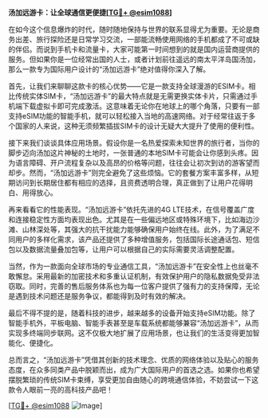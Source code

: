 **汤加远游卡：让全球通信更便捷[[TG💪+ @esim1088](https://t.me/s/esim1088)]**

在如今这个信息爆炸的时代，随时随地保持与世界的联系显得尤为重要。无论是商务出差、旅行探险还是日常学习交流，一部能流畅使用网络的手机都成了不可或缺的伴侣。而说到手机卡和流量卡，大家可能第一时间想到的就是国内运营商提供的服务。但如果你是一位经常出国的人士，或者计划前往遥远的南太平洋岛国汤加，那么一款专为国际用户设计的“汤加远游卡”绝对值得你深入了解。

首先，让我们来聊聊这款卡的核心优势——它是一款支持全球漫游的ESIM卡。相比传统实体SIM卡，“汤加远游卡”的最大特点就是无需更换实体卡片，只需通过手机端下载虚拟卡即可完成激活。这意味着无论你在地球上的哪个角落，只要有一部支持eSIM功能的智能手机，就可以轻松接入当地的高速网络。对于经常往返于多个国家的人来说，这种无须频繁插拔SIM卡的设计无疑大大提升了使用的便利性。

接下来我们谈谈具体应用场景。假设你是一名热爱探索未知世界的旅行者，当你的脚步迈向汤加这片神秘的土地时，一张普通的本地SIM卡可能会让你感到头疼。因为语言障碍、开户流程复杂以及高昂的价格等问题，往往会让初次到访的游客望而却步。然而，“汤加远游卡”则完全避免了这些烦恼。它的套餐方案丰富多样，从短期访问到长期居住都有相应的选择，且资费透明合理，真正做到了让用户花得明白、用得放心。

再来看看它的性能表现。“汤加远游卡”依托先进的4G LTE技术，在信号覆盖广度和连接稳定性方面均表现出色。尤其是在一些偏远地区或特殊环境下，比如海边沙滩、山林深处等，其强大的抗干扰能力能够确保用户始终在线。此外，为了满足不同用户的多样化需求，该产品还提供了多种增值服务，包括国际长途通话包、短信包以及数据流量叠加包等，让用户可以根据自己的实际需要灵活调整配置。

当然，作为一款面向全球市场的专业通信工具，“汤加远游卡”在安全性上也丝毫不敢懈怠。采用最新的加密技术和多重认证机制，有效保护用户的隐私数据免受非法窃取。同时，完善的售后服务体系也为每一位客户提供了强有力的支持保障，无论是遇到技术问题还是服务争议，都能得到及时有效的解决。

最后不得不提的是，随着科技的进步，越来越多的设备开始支持eSIM功能。除了智能手机外，平板电脑、智能手表甚至是车载系统都能够兼容“汤加远游卡”，从而实现多终端同步联网。这不仅极大地扩展了应用场景，也让我们的生活变得更加智能化、便捷化。

总而言之，“汤加远游卡”凭借其创新的技术理念、优质的网络体验以及贴心的服务态度，在众多同类产品中脱颖而出，成为广大国际用户的首选之选。如果你也希望摆脱繁琐的传统SIM卡束缚，享受更加自由随心的跨境通信体验，不妨尝试一下这款令人眼前一亮的高科技产品吧！

[[TG💪+ @esim1088](https://t.me/s/esim1088) ![Image](https://i.postimg.cc/4NQfJmqS/Snipaste-2025-05-13-00-14-12.png)]